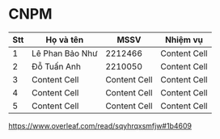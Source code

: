 # CNPM  

| Stt  | Họ và tên | MSSV | Nhiệm vụ |
| ------------- | ------------- | ------------- | ------------- |
| 1  | Lê Phan Bảo Như  | 2212466  | Content Cell  | 
| 2  | Đỗ Tuấn Anh| 2210050 | Content Cell  | 
| 3  | Content Cell  | Content Cell  | Content Cell  | 
| 4  | Content Cell  | Content Cell  | Content Cell  | 
| 5  | Content Cell  | Content Cell  | Content Cell  | 

https://www.overleaf.com/read/sqyhrqxsmfjw#1b4609
